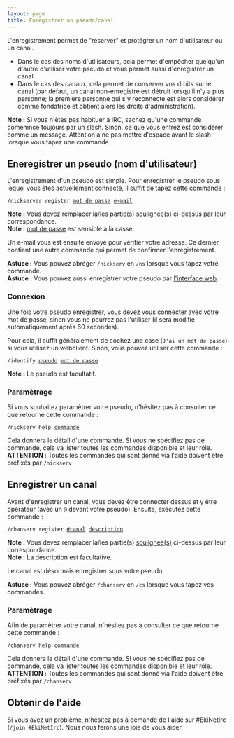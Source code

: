 ```yaml
---
layout: page
title: Enregistrer un pseudo/canal
---
```


L'enregistrement permet de "réserver" et protégrer un nom d'utilisateur ou un canal.

* Dans le cas des noms d'utilisateurs, cela permet d'empêcher quelqu'un d'autre d'utiliser votre pseudo et vous permet aussi d'enregistrer un canal.
* Dans le cas des canaux, cela permet de conserver vos droits sur le canal (par défaut, un canal non-enregistré est détruit lorsqu'il n'y a plus personne; la première personne qui s'y reconnecte est alors considérer comme fondatrice et obtient alors les droits d'administration).

**Note :** Si vous n'êtes pas habituer à IRC, sachez qu'une commande comemnce toujours par un slash. Sinon, ce que vous entrez est considérer comme un message. Attention à ne pas mettre d'espace avant le slash lorsque vous tapez une commande.

## Eneregistrer un pseudo (nom d'utilisateur)
L'enregistrement d'un pseudo est simple. Pour enregistrer le pseudo sous lequel vous êtes actuellement connecté, il suffit de tapez cette commande :
<pre><code>/nickserver register <u>mot de passe</u> <u>e-mail</u>
</code></pre>

**Note :** Vous devez remplacer la/les partie(s) <u>souilgnée(s)</u> ci-dessus par leur correspondance.  
**Note :** <u>mot de passe</u> est sensible à la casse.

Un e-mail vous est ensuite envoyé pour vérifier votre adresse. Ce dernier contient une autre commande qui permet de confirmer l'enregistrement.

**Astuce :** Vous pouvez abréger `/nickserv` en `/ns` lorsque vous tapez votre commande.  
**Astuce :** Vous pouvez aussi enregistrer votre pseudo par [l'interface web](http://services.ekinetirc.fr.nf/register).

### Connexion
Une fois votre pseudo enregistrer, vous devez vous connecter avec votre mot de passe, sinon vous ne pourrez pas l'utiliser (il sera modifié automatiquement après 60 secondes).

Pour cela, il suffit généralement de cochez une case (`J'ai un mot de passe`) si vous utilisez un webclient. Sinon, vous pouvez utiliser cette commande :
<pre><code>/identify <u>pseudo</u> <u>mot de passe</u>
</code></pre>

**Note :** Le pseudo est facultatif.

### Paramètrage
Si vous souhaitez paramètrer votre pseudo, n'hésitez pas à consulter ce que retourne cette commande :
<pre><code>/nickserv help <u>commande</u>
</code></pre>

Cela donnera le détail d'une commande. Si vous ne spécifiez pas de commande, cela va lister toutes les commandes disponible et leur rôle.  
**ATTENTION :** Toutes les commandes qui sont donné via l'aide doivent être préfixés par `/nickserv`

## Enregistrer un canal
Avant d'enregistrer un canal, vous devez être connecter dessus et y être opérateur (avec un `@` devant votre pseudo).
Ensuite, exécutez cette commande :
<pre><code>/chanserv register <u>#canal</u> <u>description</u>
</code></pre>

**Note :** Vous devez remplacer la/les partie(s) <u>souilgnée(s)</u> ci-dessus par leur correspondance.  
**Note :** La description est facultative.

Le canal est désormais enregistrer sous votre pseudo.

**Astuce :** Vous pouvez abréger `/chanserv` en `/cs` lorsque vous tapez vos commandes.

### Paramètrage
Afin de paramètrer votre canal, n'hésitez pas à consulter ce que retourne cette commande :
<pre><code>/chanserv help <u>commande</u>
</code></pre>

Cela donnera le détail d'une commande. Si vous ne spécifiez pas de commande, cela va lister toutes les commandes disponible et leur rôle.  
**ATTENTION :** Toutes les commandes qui sont donné via l'aide doivent être préfixés par `/chanserv`

## Obtenir de l'aide
Si vous avez un problème, n'hésitez pas à demande de l'aide sur #EkiNetIrc (`/join #EkiNetIrc`). Nous nous ferons une joie de vous aider.
